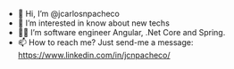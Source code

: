 - 👋 Hi, I’m @jcarlosnpacheco
- 👀 I’m interested in know about new techs
- 👨‍💻 I’m software engineer Angular, .Net Core and Spring.
- 📫 How to reach me? Just send-me a message: https://www.linkedin.com/in/jcnpacheco/


